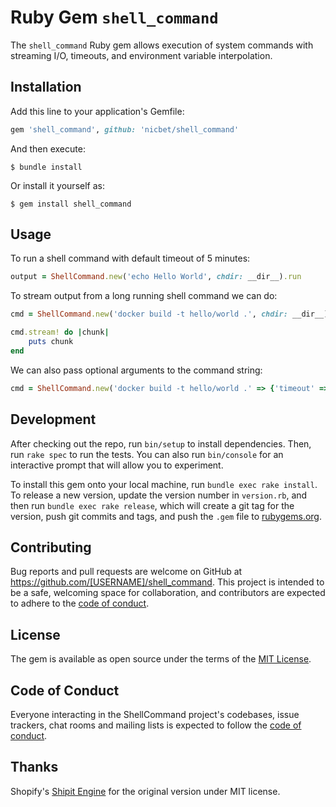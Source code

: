 # Ruby Gem `shell_command`

The `shell_command` Ruby gem allows execution of system commands with streaming I/O, timeouts, and environment variable interpolation.

## Installation

Add this line to your application's Gemfile:

```ruby
gem 'shell_command', github: 'nicbet/shell_command'
```

And then execute:

    $ bundle install

Or install it yourself as:

    $ gem install shell_command

## Usage

To run a shell command with default timeout of 5 minutes:

```ruby
output = ShellCommand.new('echo Hello World', chdir: __dir__).run
```

To stream output from a long running shell command we can do:

```ruby
cmd = ShellCommand.new('docker build -t hello/world .', chdir: __dir__)

cmd.stream! do |chunk|
    puts chunk
end
```

We can also pass optional arguments to the command string:

``` ruby
cmd = ShellCommand.new('docker build -t hello/world .' => {'timeout' => 30}, chdir: __dir__).run!
```

## Development

After checking out the repo, run `bin/setup` to install dependencies. Then, run `rake spec` to run the tests. You can also run `bin/console` for an interactive prompt that will allow you to experiment.

To install this gem onto your local machine, run `bundle exec rake install`. To release a new version, update the version number in `version.rb`, and then run `bundle exec rake release`, which will create a git tag for the version, push git commits and tags, and push the `.gem` file to [rubygems.org](https://rubygems.org).

## Contributing

Bug reports and pull requests are welcome on GitHub at https://github.com/[USERNAME]/shell_command. This project is intended to be a safe, welcoming space for collaboration, and contributors are expected to adhere to the [code of conduct](https://github.com/[USERNAME]/shell_command/blob/master/CODE_OF_CONDUCT.md).


## License

The gem is available as open source under the terms of the [MIT License](https://opensource.org/licenses/MIT).

## Code of Conduct

Everyone interacting in the ShellCommand project's codebases, issue trackers, chat rooms and mailing lists is expected to follow the [code of conduct](https://github.com/[USERNAME]/shell_command/blob/master/CODE_OF_CONDUCT.md).

## Thanks

Shopify's [Shipit Engine](https://github.com/Shopify/shipit-engine) for the original version under MIT license.
